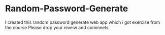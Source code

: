 # Random-Password-Generate
I created this random password generate web app which i got exercise from the course Please drop your reveiw and commnets
